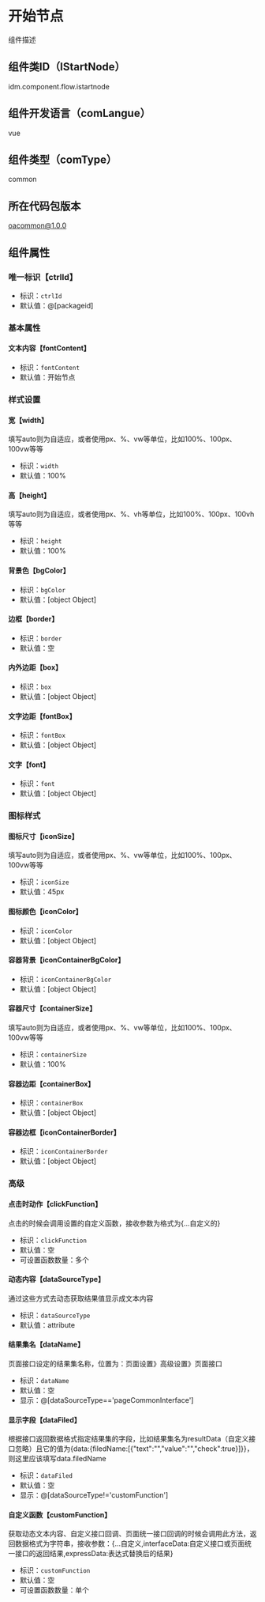 # 开始节点
组件描述
## 组件类ID（IStartNode）
idm.component.flow.istartnode
## 组件开发语言（comLangue）
vue
## 组件类型（comType）
common
## 所在代码包版本
oacommon@1.0.0
## 组件属性
### 唯一标识【ctrlId】

- 标识：`ctrlId`
- 默认值：@[packageid]
### 基本属性
#### 文本内容【fontContent】

- 标识：`fontContent`
- 默认值：开始节点
### 样式设置
#### 宽【width】
填写auto则为自适应，或者使用px、%、vw等单位，比如100%、100px、100vw等等
- 标识：`width`
- 默认值：100%
#### 高【height】
填写auto则为自适应，或者使用px、%、vh等单位，比如100%、100px、100vh等等
- 标识：`height`
- 默认值：100%
#### 背景色【bgColor】

- 标识：`bgColor`
- 默认值：[object Object]
#### 边框【border】

- 标识：`border`
- 默认值：空
#### 内外边距【box】

- 标识：`box`
- 默认值：[object Object]
#### 文字边距【fontBox】

- 标识：`fontBox`
- 默认值：[object Object]
#### 文字【font】

- 标识：`font`
- 默认值：[object Object]
### 图标样式
#### 图标尺寸【iconSize】
填写auto则为自适应，或者使用px、%、vw等单位，比如100%、100px、100vw等等
- 标识：`iconSize`
- 默认值：45px
#### 图标颜色【iconColor】

- 标识：`iconColor`
- 默认值：[object Object]
#### 容器背景【iconContainerBgColor】

- 标识：`iconContainerBgColor`
- 默认值：[object Object]
#### 容器尺寸【containerSize】
填写auto则为自适应，或者使用px、%、vw等单位，比如100%、100px、100vw等等
- 标识：`containerSize`
- 默认值：100%
#### 容器边距【containerBox】

- 标识：`containerBox`
- 默认值：[object Object]
#### 容器边框【iconContainerBorder】

- 标识：`iconContainerBorder`
- 默认值：[object Object]
### 高级
#### 点击时动作【clickFunction】
点击的时候会调用设置的自定义函数，接收参数为格式为{...自定义的}
- 标识：`clickFunction`
- 默认值：空
- 可设置函数数量：多个
#### 动态内容【dataSourceType】
通过这些方式去动态获取结果值显示成文本内容
- 标识：`dataSourceType`
- 默认值：attribute
#### 结果集名【dataName】
页面接口设定的结果集名称，位置为：页面设置》高级设置》页面接口
- 标识：`dataName`
- 默认值：空
- 显示：@[dataSourceType=='pageCommonInterface']
#### 显示字段【dataFiled】
根据接口返回数据格式指定结果集的字段，比如结果集名为resultData（自定义接口忽略）且它的值为{data:{filedName:[{"text":"","value":"","check":true}]}}，则这里应该填写data.filedName
- 标识：`dataFiled`
- 默认值：空
- 显示：@[dataSourceType!='customFunction']
#### 自定义函数【customFunction】
获取动态文本内容、自定义接口回调、页面统一接口回调的时候会调用此方法，返回数据格式为字符串，接收参数：{...自定义,interfaceData:自定义接口或页面统一接口的返回结果,expressData:表达式替换后的结果}
- 标识：`customFunction`
- 默认值：空
- 可设置函数数量：单个